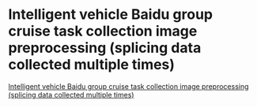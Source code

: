 # Intelligent vehicle Baidu group cruise task collection image preprocessing (splicing data collected multiple times)
[Intelligent vehicle Baidu group cruise task collection image preprocessing (splicing data collected multiple times)](https://aiwithcloud.com/2022/09/15/intelligent_vehicle_baidu_group_cruise_task_collection_image_preprocessing_splicing_data_collected_multiple_times/)